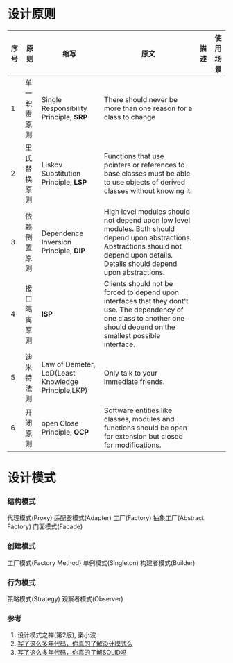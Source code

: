 
# 设计原则

|序号|原则|缩写|原文|描述|使用场景|
|--|--|--|--|--|--|
|1|单一职责原则|Single Responsibility Principle, **SRP**|There should never be more than one reason for a class to change|||
|2|里氏替换原则|Liskov Substitution Principle, **LSP**|Functions that use pointers or references to base classes must be able to use objects of derived classes without knowing it.|||
|3|依赖倒置原则|Dependence Inversion Principle, **DIP**|High level modules should not depend upon low level modules. Both should depend upon abstractions. Abstractions should not depend upon details. Details should depend upon abstractions.|||
|4|接口隔离原则|**ISP**|Clients should not be forced to depend upon interfaces that they dont't use. The dependency of one class to another one should depend on the smallest possible interface.|||
|5|迪米特法则|Law of Demeter, LoD(Least Knowledge Principle,LKP)|Only talk to your immediate friends.|||
|6|开闭原则|open Close Principle, **OCP**|Software entities like classes, modules and functions should be open for extension but closed for modifications.|||


# 设计模式

### 结构模式
代理模式(Proxy)
适配器模式(Adapter)
工厂(Factory)
抽象工厂(Abstract Factory)
门面模式(Facade)

### 创建模式
工厂模式(Factory Method)
单例模式(Singleton)
构建者模式(Builder)

### 行为模式
策略模式(Strategy)
观察者模式(Observer)


### 参考
1. 设计模式之禅(第2版), 秦小波 
2. [写了这么多年代码，你真的了解设计模式么](https://insights.thoughtworks.cn/do-you-really-know-design-pattern/)
3. [写了这么多年代码，你真的了解SOLID吗](https://insights.thoughtworks.cn/what-is-solid-principle/)
